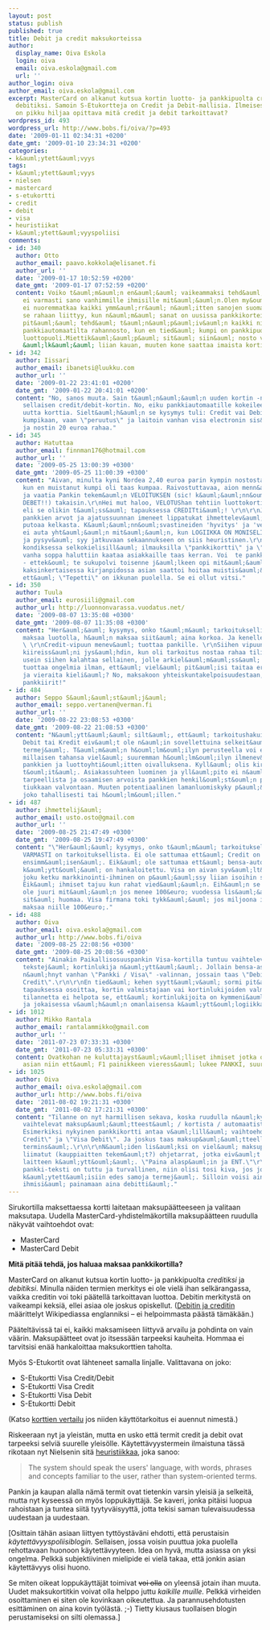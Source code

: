 ```yaml
---
layout: post
status: publish
published: true
title: Debit ja credit maksukorteissa
author:
  display_name: Oiva Eskola
  login: oiva
  email: oiva.eskola@gmail.com
  url: ''
author_login: oiva
author_email: oiva.eskola@gmail.com
excerpt: MasterCard on alkanut kutsua kortin luotto- ja pankkipuolta creditiksi ja
  debitiksi. Samoin S-Etukortteja on Credit ja Debit-mallisia. Ilmeisesti suomalaisten
  on pikku hiljaa opittava mitä credit ja debit tarkoittavat?
wordpress_id: 493
wordpress_url: http://www.bobs.fi/oiva/?p=493
date: '2009-01-11 02:34:31 +0200'
date_gmt: '2009-01-10 23:34:31 +0200'
categories:
- k&auml;ytett&auml;vyys
tags:
- k&auml;ytett&auml;vyys
- nielsen
- mastercard
- s-etukortti
- credit
- debit
- visa
- heuristiikat
- k&auml;ytett&auml;vyyspoliisi
comments:
- id: 340
  author: Otto
  author_email: paavo.kokkola@elisanet.fi
  author_url: ''
  date: '2009-01-17 10:52:59 +0200'
  date_gmt: '2009-01-17 07:52:59 +0200'
  content: Voiko t&auml;m&auml;n en&auml;&auml; vaikeammaksi tehd&auml;,sanat credit/debit
    ei varmasti sano vanhimmille ihmisille mit&auml;&auml;n.Olen my&ouml;s aika varma,
    ei nuoremmatkaa kaikki ymm&auml;rr&auml; n&auml;itten sanojen suomalaista k&auml;&auml;nn&ouml;st&auml;.Kai
    se rahaan liittyy, kun n&auml;m&auml; sanat on uusissa pankkikorteissa.Miksi asiat
    pit&auml;&auml; tehd&auml; t&auml;n&auml;p&auml;iv&auml;n kaikki niin vaikeaksi,jopa
    pankkiautomaatilta rahannosto, kun en tied&auml; kumpi on pankkipuoli ja kumpi
    luottopuoli.Miettik&auml;&auml;p&auml; sit&auml; siin&auml; nosto vaiheessa,mutta
    &auml;lk&auml;&auml; liian kauan, muuten kone saattaa imaista kortin.
- id: 342
  author: Iissari
  author_email: ibanetsi@luukku.com
  author_url: ''
  date: '2009-01-22 23:41:01 +0200'
  date_gmt: '2009-01-22 20:41:01 +0200'
  content: "No, sanos muuta. Sain t&auml;n&auml;&auml;n uuden kortin -nimenomaan,
    sellaisen credit/debit-kortin. No, eiku pankkiautomaatille kokeileemaan osseissa
    uutta korttia. Sielt&auml;h&auml;n se kysymys tuli: Credit vai Debit???\r\n\r\nEi
    kumpikaan, vaan \"peruutus\" ja laitoin vanhan visa electronin sis&auml;&auml;n
    ja nostin 20 euroa rahaa."
- id: 345
  author: Hatuttaa
  author_email: finnman176@hotmail.com
  author_url: ''
  date: '2009-05-25 13:00:39 +0300'
  date_gmt: '2009-05-25 11:00:39 +0300'
  content: "Aivan, minulta kyni Nordea 2,40 euroa parin kympin nostosta automaatilla,
    kun en muistanut kumpi oli taas kumpaa. Raivostuttavaa, aion menn&auml; luukulle
    ja vaatia Pankin tekem&auml;n VELOITUKSEN (sic! k&auml;&auml;nn&ouml;svastine
    DEBET!!) takaisin.\r\nHei mut haloo, VELOTUShan tehtiin luottokortin puolelta
    eli se olikin t&auml;ss&auml; tapauksessa CREDITti&auml;! \r\n\r\nJa sitten n&auml;m&auml;
    pankkien arvot ja ajatussuunnan imeneet lippatukat ihmettelev&auml;t kun asiakas
    putoaa kelkasta. K&auml;&auml;nn&ouml;svastineiden 'hyvitys' ja 'veloitus' tavaaminen
    ei auta yht&auml;&auml;n mit&auml;&auml;n, kun LOGIIKKA ON MONISELITTEINEN.  Perimm&auml;inen
    ja pysyv&auml; syy jatkuvaan sekaannukseen on siis heuristinen.\r\n\r\nAsia oli
    kondiksessa selkokielisill&auml; ilmauksilla \"pankkikortti\" ja \"luotto\". Nyt
    vanha soppa haluttiin kaataa asiakkaille taas kerran. Voi  te pankkien lippatukat
    - ettek&ouml; te sukupolvi toisenne j&auml;lkeen opi mit&auml;&auml;n?\r\n\r\n1970-luvulla
    kaksinkertaisessa kirjanpidossa asian saattoi hoitaa muistis&auml;&auml;nn&ouml;ll&auml;
    ett&auml; \"Tepetti\" on ikkunan puolella. Se ei ollut vitsi."
- id: 350
  author: Tuula
  author_email: eurosiili@gmail.com
  author_url: http://luonnonvarassa.vuodatus.net/
  date: '2009-08-07 13:35:08 +0300'
  date_gmt: '2009-08-07 11:35:08 +0300'
  content: "Her&auml;&auml; kysymys, onko t&auml;m&auml; tarkoituksellista: kun asiakas
    maksaa luotolla, h&auml;n maksaa siit&auml; aina korkoa. Ja kenelle korko maksetaankaan...
    \ \r\nCredit-vipuun menev&auml; tuottaa pankille. \r\nSiihen vipuun min&auml;kin
    kiireiss&auml;ni jys&auml;hdin, kun oli tarkoitus nostaa rahaa tililt&auml;. Miten
    usein siihen kalahtaa sellainen, jolle arkiel&auml;m&auml;ss&auml; selvi&auml;minen
    tuottaa ongelmia ilman, ett&auml; viel&auml; pit&auml;isi taitaa erityisterminologiaa
    ja vieraita kieli&auml;? No, maksakoon yhteiskuntakelpoisuudestaan, ajattelevat
    pankkiirit!"
- id: 484
  author: Seppo S&auml;&auml;st&auml;j&auml;
  author_email: seppo.vertanen@verman.fi
  author_url: ''
  date: '2009-08-22 23:08:53 +0300'
  date_gmt: '2009-08-22 21:08:53 +0300'
  content: "N&auml;ytt&auml;&auml; silt&auml;, ett&auml; tarkoitushakuisuus on taustalla.
    Debit tai Kredit eiv&auml;t ole n&auml;in sovellettuina selkeit&auml; ja osuvia
    termej&auml;. T&auml;m&auml;n h&ouml;lm&ouml;ilyn perusteella voi ep&auml;ill&auml;
    millaisen tahansa viel&auml; suuremman h&ouml;lm&ouml;ilyn ilmenev&auml;n jo huomenna
    pankkien ja luottoyhti&ouml;itten oivalluksena. Kyll&auml; olis kirveell&auml;
    t&ouml;it&auml;. Asiakassuhteen luominen ja yll&auml;pito ei n&auml;yt&auml; olevan
    tarpeellista ja osaamisen arvoista pankkien henkil&ouml;st&ouml;n piiriss&auml;.\r\nPankit
    tiukkaan valvontaan. Muuten potentiaalinen lamanluomiskyky p&auml;&auml;see voitolle,
    joko tahallisesti tai h&ouml;lm&ouml;illen."
- id: 487
  author: ihmettelij&auml;
  author_email: usto.osto@gmail.com
  author_url: ''
  date: '2009-08-25 21:47:49 +0300'
  date_gmt: '2009-08-25 19:47:49 +0300'
  content: "\"Her&auml;&auml; kysymys, onko t&auml;m&auml; tarkoituksellista?\"\r\n\r\nAIVAN
    VARMASTI on tarkoituksellista. Ei ole sattumaa ett&auml; Credit on oletuksena
    ensimm&auml;isen&auml;. Eik&auml; ole sattumaa ett&auml; bensa-automaatilla debitin
    k&auml;ytt&ouml;&auml; on hankaloitettu. Visa on aivan syv&auml;lt&auml; nyky&auml;&auml;n..
    joku ketku markkinointi-ihminen on p&auml;&auml;ssy liian isoihin saappaisiin.
    Eik&auml; ihmiset tajuu kun rahat vied&auml;&auml;n. Eih&auml;n se yhdelle ihmiselle
    ole juuri mit&auml;&auml;n jos menee 100&euro; vuodessa lis&auml;&auml;. Kuka
    sit&auml; huomaa. Visa firmana toki tykk&auml;&auml; jos miljoona ihmist&auml;
    maksaa niille 100&euro;."
- id: 488
  author: Oiva
  author_email: oiva.eskola@gmail.com
  author_url: http://www.bobs.fi/oiva
  date: '2009-08-25 22:08:56 +0300'
  date_gmt: '2009-08-25 20:08:56 +0300'
  content: "Ainakin Paikallisosuuspankin Visa-kortilla tuntuu vaihtelevan mit&auml;
    tekstej&auml; kortinlukija n&auml;ytt&auml;&auml;. Jollain bensa-asemalla olen
    n&auml;hnyt vanhan \"Pankki / Visa\" -valinnan, jossain taas \"Debit /
    Credit\".\r\n\r\nEn tied&auml; kehen syytt&auml;v&auml; sormi pit&auml;isi t&auml;ss&auml;
    tapauksessa osoittaa, kortin valmistajaan vai kortinlukijoiden valmistajiin? Ainakaan
    tilannetta ei helpota se, ett&auml; kortinlukijoita on kymmeni&auml; erilaisia,
    ja jokaisessa v&auml;h&auml;n omanlaisensa k&auml;ytt&ouml;logiikka."
- id: 1012
  author: Mikko Rantala
  author_email: rantalammikko@gmail.com
  author_url: ''
  date: '2011-07-23 07:33:31 +0300'
  date_gmt: '2011-07-23 05:33:31 +0300'
  content: Ovatkohan ne kuluttajayst&auml;v&auml;lliset ihmiset jotka ovat suomentaneet
    asian niin ett&auml; F1 painikkeen vieress&auml; lukee PANKKI, suuria rikollisia?
- id: 1025
  author: Oiva
  author_email: oiva.eskola@gmail.com
  author_url: http://www.bobs.fi/oiva
  date: '2011-08-02 19:21:31 +0300'
  date_gmt: '2011-08-02 17:21:31 +0300'
  content: "Tilanne on nyt harmillisen sekava, koska ruudulla n&auml;kyv&auml;t tekstit
    vaihtelevat maksup&auml;&auml;tteest&auml; / kortista / automaatista riippuen.
    Esimerkiksi nykyinen pankkikortti antaa v&auml;lill&auml; vaihtoehdoiksi \"Visa
    Credit\" ja \"Visa Debit\". Ja joskus taas maksup&auml;&auml;tteell&auml; on omat
    termins&auml;.\r\n\r\nN&auml;iden lis&auml;ksi on viel&auml; maksup&auml;&auml;tteisiin
    liimatut (kauppiaitten tekem&auml;t?) ohjetarrat, jotka eiv&auml;t aina selvenn&auml;
    laitteen k&auml;ytt&ouml;&auml;. \"Paina alasp&auml;in ja ENT.\"\r\n\r\nVaikka
    pankki-teksti on tuttu ja turvallinen, niin olisi tosi kiva, jos joka paikassa
    k&auml;ytett&auml;isiin edes samoja termej&auml;. Silloin voisi ainakin opettaa
    ihmisi&auml; painamaan aina debitti&auml;."
---
```

<p>Sirukortilla maksettaessa kortti laitetaan maksup&auml;&auml;tteeseen ja valitaan maksutapa. Uudella MasterCard-yhdistelm&auml;kortilla maksup&auml;&auml;tteen ruudulla n&auml;kyv&auml;t vaihtoehdot ovat:</p>
<ul>
<li>MasterCard</li>
<li>MasterCard Debit</li>
</ul>
<p><strong>M</strong><strong>it&auml; pit&auml;&auml; tehd&auml;, jos haluaa maksaa pankkikortilla?</strong></p>
<p>MasterCard on alkanut kutsua kortin luotto- ja pankkipuolta <em>creditiksi</em> ja <em>debitiksi</em>. Minulla n&auml;iden termien merkitys ei ole viel&auml; ihan selk&auml;rangassa, vaikka creditin voi toki p&auml;&auml;tell&auml; tarkoittavan luottoa. Debitin merkityst&auml; on vaikeampi keksi&auml;, ellei asiaa ole joskus opiskellut. (<a title="Wikipedia: debits and credits" href="http://en.wikipedia.org/wiki/Debit">Debitin ja creditin</a> m&auml;&auml;rittelyt Wikipediassa englanniksi &ndash; ei helpoimmasta p&auml;&auml;st&auml; t&auml;m&auml;k&auml;&auml;n.)</p>
<p>P&auml;&auml;telt&auml;viss&auml; tai ei, kaikki maksamiseen liittyv&auml; arvailu ja pohdinta on vain v&auml;&auml;rin. Maksup&auml;&auml;tteet ovat jo itsess&auml;&auml;n tarpeeksi kauheita. Hommaa ei tarvitsisi en&auml;&auml; hankaloittaa maksukorttien taholta.</p>
<p>My&ouml;s S-Etukortit ovat l&auml;hteneet samalla linjalle. Valittavana on joko:</p>
<ul>
<li>S-Etukortti Visa Credit/Debit</li>
<li>S-Etukortti Visa Credit</li>
<li>S-Etukortti Visa Debit</li>
<li>S-Etukortti Debit</li>
</ul>
<p>(Katso <a title="S-Pankki: vertaa kortteja" href="http://www.s-pankki.fi/kortit_luotot/kortit/fi_FI/vertaa/">korttien vertailu</a> jos niiden k&auml;ytt&ouml;tarkoitus ei auennut nimest&auml;.)</p>
<p>Riskeeraan nyt ja yleist&auml;n, mutta en usko ett&auml; termit credit ja debit ovat tarpeeksi selvi&auml; suurelle yleis&ouml;lle. K&auml;ytett&auml;vyystermein ilmaistuna t&auml;ss&auml; rikotaan nyt Nielsenin sit&auml; <a title="Ten Usability Heuristics" href="http://www.useit.com/papers/heuristic/heuristic_list.html">heuristiikkaa</a>, joka sanoo:</p>
<blockquote><p>The system should speak the users' language, with words, phrases and concepts familiar to the user, rather than system-oriented terms.</p></blockquote>
<p>Pankin ja kaupan alalla n&auml;m&auml; termit ovat tietenkin varsin yleisi&auml; ja selkeit&auml;, mutta nyt kyseess&auml; on my&ouml;s loppuk&auml;ytt&auml;j&auml;. Se kaveri, jonka pit&auml;isi luopua rahoistaan ja tuntea siit&auml; tyytyv&auml;isyytt&auml;, jotta tekisi saman tulevaisuudessa uudestaan ja uudestaan.</p>
<p>[Osittain t&auml;h&auml;n asiaan liittyen tytt&ouml;yst&auml;v&auml;ni ehdotti, ett&auml; perustaisin <em>k&auml;ytett&auml;vyyspoliisiblogin.</em> Sellaisen, jossa voisin puuttua joka puolella rehottavaan huonoon k&auml;ytett&auml;vyyteen. Idea on hyv&auml;, mutta asiassa on yksi ongelma. Pelkk&auml; subjektiivinen mielipide ei viel&auml; takaa, ett&auml; jonkin asian k&auml;ytett&auml;vyys olisi huono.</p>
<p>Se miten oikeat loppuk&auml;ytt&auml;j&auml;t toimivat <span style="text-decoration: line-through;">voi olla</span> on yleens&auml; jotain ihan muuta. Uudet maksukortitkin voivat olla helppo juttu <em>kaikille muille. </em>Pelkk&auml; virheiden osoittaminen ei siten ole kovinkaan oikeutettua. Ja parannusehdotusten esitt&auml;minen on aina kovin ty&ouml;l&auml;st&auml;. ;-) Tietty kiusaus tuollaisen blogin perustamiseksi on silti olemassa.]</p>
<div style="margin-left: -20px">
<script type="text/javascript" src="http://impfi.tradedoubler.com/imp?g(19173450)a(1897618)" charset=""></script>
</div>
